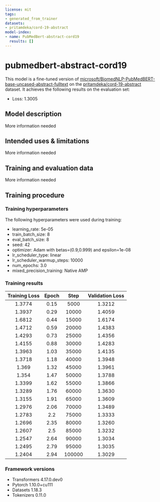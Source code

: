 ```yaml
---
license: mit
tags:
- generated_from_trainer
datasets:
- pritamdeka/cord-19-abstract
model-index:
- name: PubMedBert-abstract-cord19
  results: []
---
```


<!-- This model card has been generated automatically according to the information the Trainer had access to. You
should probably proofread and complete it, then remove this comment. -->

# pubmedbert-abstract-cord19

This model is a fine-tuned version of [microsoft/BiomedNLP-PubMedBERT-base-uncased-abstract-fulltext](https://huggingface.co/microsoft/BiomedNLP-PubMedBERT-base-uncased-abstract-fulltext) on the [pritamdeka/cord-19-abstract](https://huggingface.co/datasets/pritamdeka/cord-19-abstract) dataset.
It achieves the following results on the evaluation set:
- Loss: 1.3005

## Model description

More information needed

## Intended uses & limitations

More information needed

## Training and evaluation data

More information needed

## Training procedure

### Training hyperparameters

The following hyperparameters were used during training:
- learning_rate: 5e-05
- train_batch_size: 8
- eval_batch_size: 8
- seed: 42
- optimizer: Adam with betas=(0.9,0.999) and epsilon=1e-08
- lr_scheduler_type: linear
- lr_scheduler_warmup_steps: 10000
- num_epochs: 3.0
- mixed_precision_training: Native AMP

### Training results

| Training Loss | Epoch | Step   | Validation Loss |
|:-------------:|:-----:|:------:|:---------------:|
| 1.3774        | 0.15  | 5000   | 1.3212          |
| 1.3937        | 0.29  | 10000  | 1.4059          |
| 1.6812        | 0.44  | 15000  | 1.6174          |
| 1.4712        | 0.59  | 20000  | 1.4383          |
| 1.4293        | 0.73  | 25000  | 1.4356          |
| 1.4155        | 0.88  | 30000  | 1.4283          |
| 1.3963        | 1.03  | 35000  | 1.4135          |
| 1.3718        | 1.18  | 40000  | 1.3948          |
| 1.369         | 1.32  | 45000  | 1.3961          |
| 1.354         | 1.47  | 50000  | 1.3788          |
| 1.3399        | 1.62  | 55000  | 1.3866          |
| 1.3289        | 1.76  | 60000  | 1.3630          |
| 1.3155        | 1.91  | 65000  | 1.3609          |
| 1.2976        | 2.06  | 70000  | 1.3489          |
| 1.2783        | 2.2   | 75000  | 1.3333          |
| 1.2696        | 2.35  | 80000  | 1.3260          |
| 1.2607        | 2.5   | 85000  | 1.3232          |
| 1.2547        | 2.64  | 90000  | 1.3034          |
| 1.2495        | 2.79  | 95000  | 1.3035          |
| 1.2404        | 2.94  | 100000 | 1.3029          |


### Framework versions

- Transformers 4.17.0.dev0
- Pytorch 1.10.0+cu111
- Datasets 1.18.3
- Tokenizers 0.11.0
